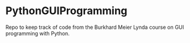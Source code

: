 # PythonGUIProgramming
Repo to keep track of code from the Burkhard Meier Lynda course on GUI programming with Python.
